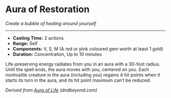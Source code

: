 # Aura of Restoration

_Create a bubble of healing around yourself_

---

- **Casting Time:** 2 actions
- **Range:** Self
- **Components:** V, S, M (A red or pink coloured gem worth at least 1 gold)
- **Duration:** Concentration, Up to 10 minutes

Life-preserving energy radiates from you in an aura with a 30-foot radius.  Until the spell ends, the aura moves with you, centered on you. Each nonhostile creature in the aura (including you) regains 4 hit points when it starts its turn in the aura, and its hit point maximum can’t be reduced.

_Derived from [Aura of Life](https://www.dndbeyond.com/spells/aura-of-life) (dndbeyond.com)_
